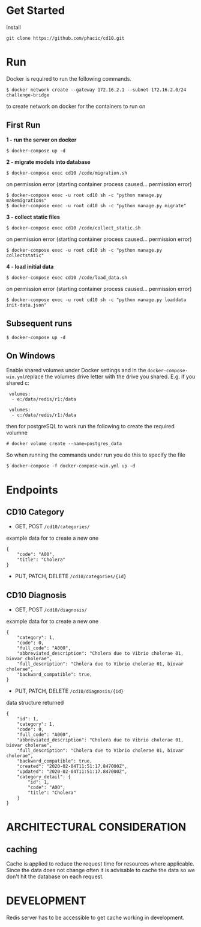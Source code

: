 # **Get Started**
Install

    git clone https://github.com/phacic/cd10.git

# **Run**

Docker is required to run the following commands.

    $ docker network create --gateway 172.16.2.1 --subnet 172.16.2.0/24 challenge-bridge

to create network on docker for the containers to run on

## First Run

**1 - run the server on docker**

    $ docker-compose up -d

**2 - migrate models into database**

    $ docker-compose exec cd10 /code/migration.sh

on permission error (starting container process caused... permission error)

    $ docker-compose exec -u root cd10 sh -c "python manage.py makemigrations"
    $ docker-compose exec -u root cd10 sh -c "python manage.py migrate"

**3 - collect static files**

    $ docker-compose exec cd10 /code/collect_static.sh

on permission error (starting container process caused... permission error)
    
    $ docker-compose exec -u root cd10 sh -c "python manage.py collectstatic"

**4 - load initial data**

    $ docker-compose exec cd10 /code/load_data.sh

on permission error (starting container process caused... permission error)

    $ docker-compose exec -u root cd10 sh -c "python manage.py loaddata init-data.json"

## Subsequent runs
    $ docker-compose up -d

## On Windows

Enable shared volumes under Docker settings and in the `docker-compose-win.yml`replace the volumes drive letter with the drive you shared. E.g. if you shared c:

     volumes:
      - e:/data/redis/r1:/data

     volumes:
      - c:/data/redis/r1:/data

then for postgreSQL to work run the following to create the required volumne

    # docker volume create --name=postgres_data

So when running the commands under run you do this to specify the file

    $ docker-compose -f docker-compose-win.yml up -d




# **Endpoints**
## CD10 Category

- GET, POST `/cd10/categories/`

example data for to create a new one
    
    {
        "code": "A00",
        "title": "Cholera"
    }
    

- PUT, PATCH, DELETE `/cd10/categories/{id}`


## CD10 Diagnosis

- GET, POST `/cd10/diagnosis/`

example data for to create a new one
    
    {
        "category": 1,
        "code": 0,
        "full_code": "A000",
        "abbreviated_description": "Cholera due to Vibrio cholerae 01, biovar cholerae",
        "full_description": "Cholera due to Vibrio cholerae 01, biovar cholerae",
        "backward_compatible": true,
    }
    
- PUT, PATCH, DELETE `/cd10/diagnosis/{id}`

data structure returned

    {
        "id": 1,
        "category": 1,
        "code": 0,
        "full_code": "A000",
        "abbreviated_description": "Cholera due to Vibrio cholerae 01, biovar cholerae",
        "full_description": "Cholera due to Vibrio cholerae 01, biovar cholerae",
        "backward_compatible": true,
        "created": "2020-02-04T11:51:17.847000Z",
        "updated": "2020-02-04T11:51:17.847000Z",
        "category_detail": {
            "id": 1,
            "code": "A00",
            "title": "Cholera"
        }
    }

# ARCHITECTURAL CONSIDERATION

## caching
Cache is applied to reduce the request time for resources where applicable. Since the data does not change often it is advisable to cache the data so we don't hit the database on each request.


# DEVELOPMENT

Redis server has to be accessible to get cache working in development.
